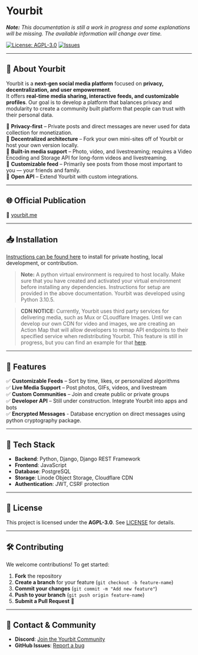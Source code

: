 # **Yourbit**  
_**Note:** This documentation is still a work in progress and some explanations will be missing. The available information will change over time._  

[![License: AGPL-3.0](https://img.shields.io/badge/License-AGPL%203.0-blue.svg)](https://www.gnu.org/licenses/agpl-3.0)
[![Issues](https://img.shields.io/github/issues/Yourbit-LLC/yourbit)](https://github.com/Yourbit-LLC/yourbit/issues)

---

## 🚀 **About Yourbit**  
Yourbit is a **next-gen social media platform** focused on **privacy, decentralization, and user empowerment**.  
It offers **real-time media sharing, interactive feeds, and customizable profiles**. Our goal is to develop a platform
that balances privacy and modularity to create a community built platform that people can trust with their personal data.

🔹 **Privacy-first** – Private posts and direct messages are never used for data collection for monetization.  
🔹 **Decentralized architecture** – Fork your own mini-sites off of Yourbit or host your own version locally.  
🔹 **Built-in media support** – Photo, video, and livestreaming; requires a Video Encoding and Storage API for long-form videos and livestreaming.  
🔹 **Customizable feed** – Primarily see posts from those most important to you — your friends and family.  
🔹 **Open API** – Extend Yourbit with custom integrations.  

---

## 🌐 **Official Publication**  
🔗 [yourbit.me](https://yourbit.me) 

---

## 📥 **Installation**

[Instructions can be found here](https://github.com/Yourbit-LLC/yourbit/blob/main/docs/INSTALLATION.md) to install for private hosting, local development, or contribution.

> **Note:** A python virtual environment is required to host locally. Make sure that you have created and activated your virtual environment before installing any dependencies. Instructions for setup are provided in the above documentation. Yourbit was developed using Python 3.10.5.

> **CDN NOTICE:** Currently, Yourbit uses third party services for delivering media, such as Mux or CLoudflare Images. Until we can develop our own CDN for video and images, we are creating an Action Map that will allow developers to remap API endpoints to their specified service when redistributing Yourbit. This feature is still in progress, but you can find an example for that [here](https://github.com/Yourbit-LLC/yourbit/blob/main/docs/modifying/action-map.md).

---

## 🎯 **Features**  
✅ **Customizable Feeds** – Sort by time, likes, or personalized algorithms  
✅ **Live Media Support** – Post photos, GIFs, videos, and livestream  
✅ **Custom Communities** – Join and create public or private groups  
✅ **Developer API** – Still under construction. Integrate Yourbit into apps and bots  
✅ **Encrypted Messages** - Database encryption on direct messages using python cryptography package.

---

## 🔧 **Tech Stack**  
- **Backend**: Python, Django, Django REST Framework  
- **Frontend**: JavaScript
- **Database**: PostgreSQL  
- **Storage**: Linode Object Storage, Cloudflare CDN  
- **Authentication**: JWT, CSRF protection  

---

## 📜 **License**  
This project is licensed under the **AGPL-3.0**. See [LICENSE](https://github.com/Yourbit-LLC/yourbit/blob/main/LICENSE.txt) for details.  

---

## 🛠 **Contributing**  
We welcome contributions! To get started:  
1. **Fork** the repository  
2. **Create a branch** for your feature (`git checkout -b feature-name`)  
3. **Commit your changes** (`git commit -m "Add new feature"`)  
4. **Push to your branch** (`git push origin feature-name`)  
5. **Submit a Pull Request** 🚀  

---

## 📩 **Contact & Community**  
- **Discord**: [Join the Yourbit Community](https://discord.gg/g2JpbbCzZs)    
- **GitHub Issues**: [Report a bug](https://github.com/yourbit-org/yourbit/issues)  
